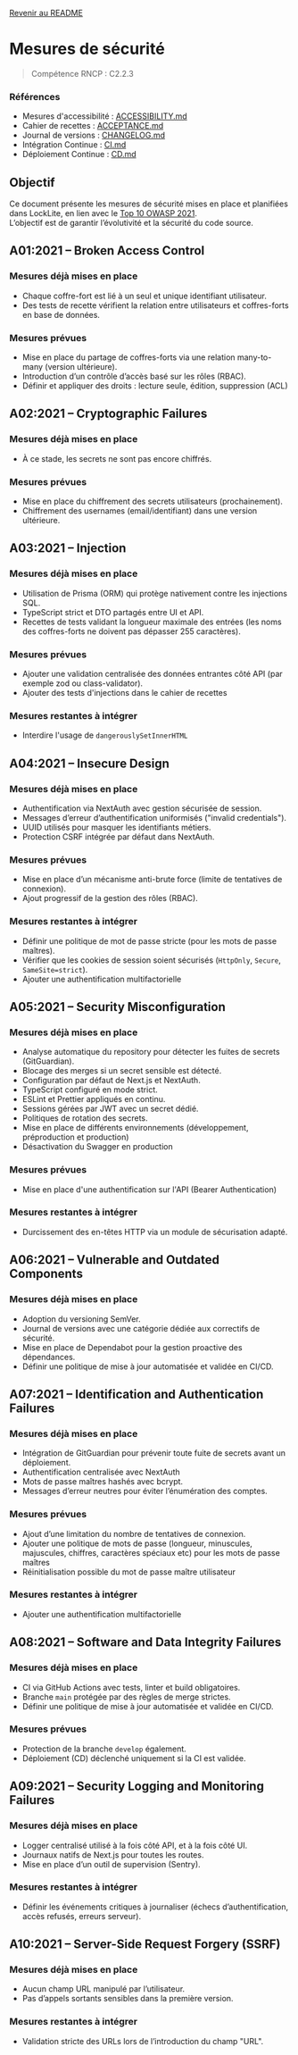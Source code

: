 [Revenir au README](README.md)

# Mesures de sécurité

> Compétence RNCP : C2.2.3

### Références

- Mesures d'accessibilité : [ACCESSIBILITY.md](ACCESSIBILITY.md)
- Cahier de recettes : [ACCEPTANCE.md](ACCEPTANCE.md)
- Journal de versions : [CHANGELOG.md](CHANGELOG.md)
- Intégration Continue : [CI.md](CI.md)
- Déploiement Continue : [CD.md](CD.md)

## Objectif

Ce document présente les mesures de sécurité mises en place et planifiées dans LockLite, en lien avec le [Top 10 OWASP
2021](https://owasp.org/www-project-top-ten/).  
L’objectif est de garantir l’évolutivité et la sécurité du code source.

## A01:2021 – Broken Access Control

### Mesures déjà mises en place

- Chaque coffre-fort est lié à un seul et unique identifiant utilisateur.
- Des tests de recette vérifient la relation entre utilisateurs et coffres-forts en base de données.

### Mesures prévues

- Mise en place du partage de coffres-forts via une relation many-to-many (version ultérieure).
- Introduction d’un contrôle d’accès basé sur les rôles (RBAC).
- Définir et appliquer des droits : lecture seule, édition, suppression (ACL)

## A02:2021 – Cryptographic Failures

### Mesures déjà mises en place

- À ce stade, les secrets ne sont pas encore chiffrés.

### Mesures prévues

- Mise en place du chiffrement des secrets utilisateurs (prochainement).
- Chiffrement des usernames (email/identifiant) dans une version ultérieure.

## A03:2021 – Injection

### Mesures déjà mises en place

- Utilisation de Prisma (ORM) qui protège nativement contre les injections SQL.
- TypeScript strict et DTO partagés entre UI et API.
- Recettes de tests validant la longueur maximale des entrées (les noms des coffres-forts ne doivent pas dépasser 255
  caractères).

### Mesures prévues

- Ajouter une validation centralisée des données entrantes côté API (par exemple zod ou class-validator).
- Ajouter des tests d'injections dans le cahier de recettes

### Mesures restantes à intégrer

- Interdire l'usage de `dangerouslySetInnerHTML`

## A04:2021 – Insecure Design

### Mesures déjà mises en place

- Authentification via NextAuth avec gestion sécurisée de session.
- Messages d’erreur d’authentification uniformisés ("invalid credentials").
- UUID utilisés pour masquer les identifiants métiers.
- Protection CSRF intégrée par défaut dans NextAuth.

### Mesures prévues

- Mise en place d’un mécanisme anti-brute force (limite de tentatives de connexion).
- Ajout progressif de la gestion des rôles (RBAC).

### Mesures restantes à intégrer

- Définir une politique de mot de passe stricte (pour les mots de passe maîtres).
- Vérifier que les cookies de session soient sécurisés (`HttpOnly`, `Secure`, `SameSite=strict`).
- Ajouter une authentification multifactorielle

## A05:2021 – Security Misconfiguration

### Mesures déjà mises en place

- Analyse automatique du repository pour détecter les fuites de secrets (GitGuardian).
- Blocage des merges si un secret sensible est détecté.
- Configuration par défaut de Next.js et NextAuth.
- TypeScript configuré en mode strict.
- ESLint et Prettier appliqués en continu.
- Sessions gérées par JWT avec un secret dédié.
- Politiques de rotation des secrets.
- Mise en place de différents environnements (développement, préproduction et production)
- Désactivation du Swagger en production

### Mesures prévues

- Mise en place d'une authentification sur l'API (Bearer Authentication)

### Mesures restantes à intégrer

- Durcissement des en-têtes HTTP via un module de sécurisation adapté.

## A06:2021 – Vulnerable and Outdated Components

### Mesures déjà mises en place

- Adoption du versioning SemVer.
- Journal de versions avec une catégorie dédiée aux correctifs de sécurité.
- Mise en place de Dependabot pour la gestion proactive des dépendances.
- Définir une politique de mise à jour automatisée et validée en CI/CD.

## A07:2021 – Identification and Authentication Failures

### Mesures déjà mises en place

- Intégration de GitGuardian pour prévenir toute fuite de secrets avant un déploiement.
- Authentification centralisée avec NextAuth
- Mots de passe maîtres hashés avec bcrypt.
- Messages d’erreur neutres pour éviter l’énumération des comptes.

### Mesures prévues

- Ajout d’une limitation du nombre de tentatives de connexion.
- Ajouter une politique de mots de passe (longueur, minuscules, majuscules, chiffres, caractères spéciaux etc) pour les
  mots de passe maîtres
- Réinitialisation possible du mot de passe maître utilisateur

### Mesures restantes à intégrer

- Ajouter une authentification multifactorielle

## A08:2021 – Software and Data Integrity Failures

### Mesures déjà mises en place

- CI via GitHub Actions avec tests, linter et build obligatoires.
- Branche `main` protégée par des règles de merge strictes.
- Définir une politique de mise à jour automatisée et validée en CI/CD.

### Mesures prévues

- Protection de la branche `develop` également.
- Déploiement (CD) déclenché uniquement si la CI est validée.

## A09:2021 – Security Logging and Monitoring Failures

### Mesures déjà mises en place

- Logger centralisé utilisé à la fois côté API, et à la fois côté UI.
- Journaux natifs de Next.js pour toutes les routes.
- Mise en place d’un outil de supervision (Sentry).

### Mesures restantes à intégrer

- Définir les événements critiques à journaliser (échecs d’authentification, accès refusés, erreurs serveur).

## A10:2021 – Server-Side Request Forgery (SSRF)

### Mesures déjà mises en place

- Aucun champ URL manipulé par l’utilisateur.
- Pas d’appels sortants sensibles dans la première version.

### Mesures restantes à intégrer

- Validation stricte des URLs lors de l’introduction du champ "URL".
